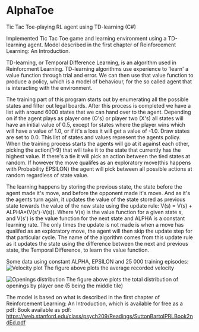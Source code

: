 # AlphaToe
Tic Tac Toe-playing RL agent using TD-learning (C#)

Implemented Tic Tac Toe game and learning environment using a TD-learning agent. Model described in the first chapter of Reinforcement Learning: An Introduction.

TD-learning, or Temporal Difference Learning, is an algorithm used in Reinforcment Learning. TD-learning algorithms use experience to 'learn' a value function through trial and error. We can then use that value function to produce a policy, which is a model of behaviour, for the so called agent that is interacting with the environment.

The training part of this program starts out by enumerating all the possible states and filter out legal boards. After this process is completed we have a list with around 6000 states that we can hand over to the agent. Depending on if the agent plays as player one (O's) or player two (X's) all states will have an initial value of 0.5, except for states where the player wins which will have a value of 1.0, or if it's a loss it will get a value of -1.0. Draw states are set to 0.0. This list of states and values represent the agents policy. When the training process starts the agents will go at it against each other, picking the action(1-9) that will take it to the state that currently has the highest value. If there's a tie it will pick an action between the tied states at random. If however the move qualifes as an exploratory move(this happens with Probability EPSILON) the agent will pick between all possible actions at random regardless of state value. 

The learning happens by storing the previous state, the state before the agent made it's move, and before the opponent made it's move. And as it's the agents turn again, it updates the value of the state stored as previous state towards the value of the new state using the update rule: V(s) = V(s) + ALPHA*(V(s')-V(s)). Where V(s) is the value function for a given state s, and V(s') is the value function for the next state and ALPHA is a constant learning rate. The only times the update is not made is when a move has qualifed as an exploratory move, the agent will then skip the update step for that particular cycle. The name of the algorithm comes from this update rule as it updates the state using the difference between the next and previous state, the Temporal Difference, to learn the value function. 

Some data using constant ALPHA, EPSILON and 25 000 training episodes:
![Velocity plot](http://generalgames.org/AlphaToe/velocity.png)
The figure above plots the average recorded velocity 

![Openings distribution](https://generalgames.org/AlphaToe/opening_distribution.png)
The figure above plots the total distribution of openings by player one (5 being the middle tile)

The model is based on what is described in the first chapter of Reinforcement Learning: An Introduction, which is available for free as a pdf:
Book available as pdf: https://web.stanford.edu/class/psych209/Readings/SuttonBartoIPRLBook2ndEd.pdf 



